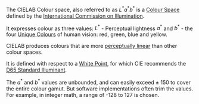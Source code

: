 The CIELAB Colour space, also referred to as $L^*a^*b^*$ is a [Colour Space](Colour%20Space.md) defined by the [International Commission on Illumination](../International%20Commission%20on%20Illumination.md).

It expresses colour as three values:
$L^*$ - Perceptual lightness
$a^*$ and $b^*$ - the four [Unique Colours](../Unique%20Colours.md) of human vision: red, green, blue and yellow.

CIELAB produces colours that are more [perceptually linear](Uniform%20Colour%20Spaces.md) than other colour spaces.

It is defined with respect to a [White Point](../White%20Point.md), for which CIE recommends the [D65 Standard Illuminant](../../D65%20Standard%20Illuminant.md).

The $a^*$ and $b^*$ values are unbounded, and can easily exceed $\pm$ 150 to cover the entire colour gamut. But software implementations often trim the values. For example, in integer math, a range of -128 to 127 is chosen.